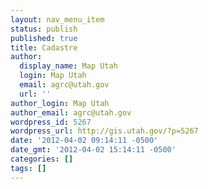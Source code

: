 ```yaml
---
layout: nav_menu_item
status: publish
published: true
title: Cadastre
author:
  display_name: Map Utah
  login: Map Utah
  email: agrc@utah.gov
  url: ''
author_login: Map Utah
author_email: agrc@utah.gov
wordpress_id: 5267
wordpress_url: http://gis.utah.gov/?p=5267
date: '2012-04-02 09:14:11 -0500'
date_gmt: '2012-04-02 15:14:11 -0500'
categories: []
tags: []
---
```


